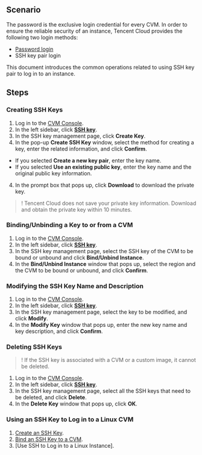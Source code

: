 ## Scenario
The password is the exclusive login credential for every CVM. In order to ensure the reliable security of an instance, Tencent Cloud provides the following two login methods:
- [Password login](https://cloud.tencent.com/document/product/213/6093)
- SSH key pair login

This document introduces the common operations related to using SSH key pair to log in to an instance.

## Steps

<span id="creatSSH"></span>
### Creating SSH Keys
 1. Log in to the [CVM Console](https://console.cloud.tencent.com/cvm/).
 2. In the left sidebar, click **[SSH key](https://console.cloud.tencent.com/cvm/sshkey)**.
 3. In the SSH key management page, click **Create Key**.
 4. In the pop-up **Create SSH Key** window, select the method for creating a key, enter the related information, and click **Confirm**.
  - If you selected **Create a new key pair**, enter the key name.
  - If you selected **Use an existing public key**, enter the key name and the original public key information.
 4. In the prompt box that pops up, click **Download** to download the private key.
 >! Tencent Cloud does not save your private key information. Download and obtain the private key within 10 minutes.
 > 

<span id="bindingSSH"></span>
### Binding/Unbinding a Key to or from a CVM
 1. Log in to the [CVM Console](https://console.cloud.tencent.com/cvm/).
 2. In the left sidebar, click **[SSH key](https://console.cloud.tencent.com/cvm/sshkey)**.
 3. In the SSH key management page, select the SSH key of the CVM to be bound or unbound and click **Bind/Unbind Instance**.
 4. In the **Bind/Unbind Instance** window that pops up, select the region and the CVM to be bound or unbound, and click **Confirm**.


### Modifying the SSH Key Name and Description
 1. Log in to the [CVM Console](https://console.cloud.tencent.com/cvm/).
 2. In the left sidebar, click **[SSH key](https://console.cloud.tencent.com/cvm/sshkey)**.
 3. In the SSH key management page, select the key to be modified, and click **Modify**.
 4. In the **Modify Key** window that pops up, enter the new key name and key description, and click **Confirm**.

### Deleting SSH Keys
>! If the SSH key is associated with a CVM or a custom image, it cannot be deleted.
>
 1. Log in to the [CVM Console](https://console.cloud.tencent.com/cvm/).
 2. In the left sidebar, click **[SSH key](https://console.cloud.tencent.com/cvm/sshkey)**.
 3. In the SSH key management page, select all the SSH keys that need to be deleted, and click **Delete**.
 4. In the **Delete Key** window that pops up, click **OK**.

### Using an SSH Key to Log in to a Linux CVM

1. [Create an SSH Key](#creatSSH).
2. [Bind an SSH Key to a CVM](#bindingSSH).
3. [Use SSH to Log in to a Linux Instance].
